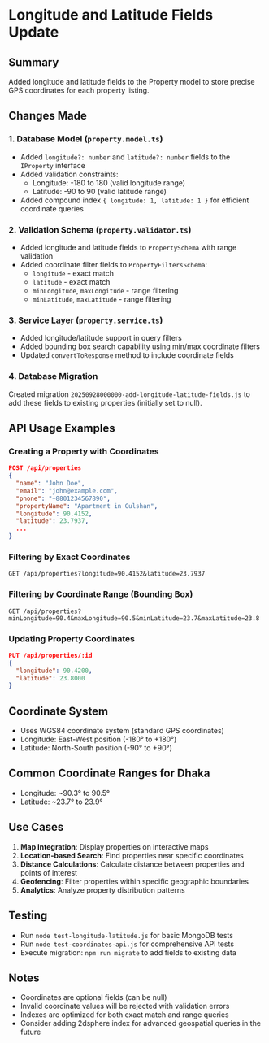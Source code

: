 # Longitude and Latitude Fields Update

## Summary
Added longitude and latitude fields to the Property model to store precise GPS coordinates for each property listing.

## Changes Made

### 1. Database Model (`property.model.ts`)
- Added `longitude?: number` and `latitude?: number` fields to the `IProperty` interface
- Added validation constraints:
  - Longitude: -180 to 180 (valid longitude range)
  - Latitude: -90 to 90 (valid latitude range)
- Added compound index `{ longitude: 1, latitude: 1 }` for efficient coordinate queries

### 2. Validation Schema (`property.validator.ts`)
- Added longitude and latitude fields to `PropertySchema` with range validation
- Added coordinate filter fields to `PropertyFiltersSchema`:
  - `longitude` - exact match
  - `latitude` - exact match  
  - `minLongitude`, `maxLongitude` - range filtering
  - `minLatitude`, `maxLatitude` - range filtering

### 3. Service Layer (`property.service.ts`)
- Added longitude/latitude support in query filters
- Added bounding box search capability using min/max coordinate filters
- Updated `convertToResponse` method to include coordinate fields

### 4. Database Migration
Created migration `20250928000000-add-longitude-latitude-fields.js` to add these fields to existing properties (initially set to null).

## API Usage Examples

### Creating a Property with Coordinates
```json
POST /api/properties
{
  "name": "John Doe",
  "email": "john@example.com",
  "phone": "+8801234567890",
  "propertyName": "Apartment in Gulshan",
  "longitude": 90.4152,
  "latitude": 23.7937,
  ...
}
```

### Filtering by Exact Coordinates
```
GET /api/properties?longitude=90.4152&latitude=23.7937
```

### Filtering by Coordinate Range (Bounding Box)
```
GET /api/properties?minLongitude=90.4&maxLongitude=90.5&minLatitude=23.7&maxLatitude=23.8
```

### Updating Property Coordinates  
```json
PUT /api/properties/:id
{
  "longitude": 90.4200,
  "latitude": 23.8000
}
```

## Coordinate System
- Uses WGS84 coordinate system (standard GPS coordinates)
- Longitude: East-West position (-180° to +180°)
- Latitude: North-South position (-90° to +90°)

## Common Coordinate Ranges for Dhaka
- Longitude: ~90.3° to 90.5° 
- Latitude: ~23.7° to 23.9°

## Use Cases
1. **Map Integration**: Display properties on interactive maps
2. **Location-based Search**: Find properties near specific coordinates
3. **Distance Calculations**: Calculate distance between properties and points of interest
4. **Geofencing**: Filter properties within specific geographic boundaries
5. **Analytics**: Analyze property distribution patterns

## Testing
- Run `node test-longitude-latitude.js` for basic MongoDB tests
- Run `node test-coordinates-api.js` for comprehensive API tests
- Execute migration: `npm run migrate` to add fields to existing data

## Notes
- Coordinates are optional fields (can be null)
- Invalid coordinate values will be rejected with validation errors  
- Indexes are optimized for both exact match and range queries
- Consider adding 2dsphere index for advanced geospatial queries in the future